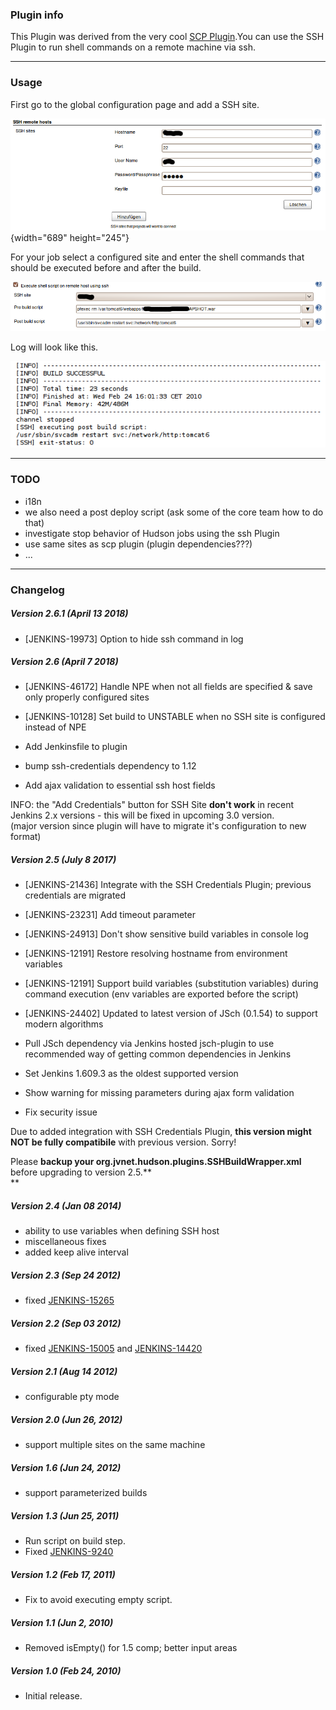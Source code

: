 
### Plugin info

This Plugin was derived from the very cool [SCP
Plugin](http://localhost:8085/display/JENKINS/SCP+plugin).You can use
the SSH Plugin to run shell commands on a remote machine via ssh.

------------------------------------------------------------------------

### Usage

First go to the global configuration page and add a SSH site.

![](docs/images/ssh-global-cfg.png){width="689"
height="245"}

For your job select a configured site and enter the shell commands that
should be executed before and after the build.

![](docs/images/ssh-job-cfg.png)

Log will look like this.

![](docs/images/ssh-job-log.png)

------------------------------------------------------------------------

### TODO

-   i18n
-   we also need a post deploy script (ask some of the core team how to
    do that)
-   investigate stop behavior of Hudson jobs using the ssh Plugin
-   use same sites as scp plugin (plugin dependencies???)
-   ...

------------------------------------------------------------------------

  

### Changelog

##### Version 2.6.1 (April 13 2018)

-   \[JENKINS-19973\] Option to hide ssh command in log

##### Version 2.6 (April 7 2018)

-   \[JENKINS-46172\] Handle NPE when not all fields are specified &
    save only properly configured sites

-   \[JENKINS-10128\] Set build to UNSTABLE when no SSH site is
    configured instead of NPE
-   Add Jenkinsfile to plugin
-   bump ssh-credentials dependency to 1.12
-   Add ajax validation to essential ssh host fields

INFO: the "Add Credentials" button for SSH Site **don't work** in recent
Jenkins 2.x versions - this will be fixed in upcoming 3.0 version.  
(major version since plugin will have to migrate it's configuration to
new format)

##### Version 2.5 (July 8 2017)

-   \[JENKINS-21436\] Integrate with the SSH Credentials Plugin;
    previous credentials are migrated

-   \[JENKINS-23231\] Add timeout parameter

-   \[JENKINS-24913\] Don't show sensitive build variables in console
    log

-   \[JENKINS-12191\] Restore resolving hostname from environment
    variables

-   \[JENKINS-12191\] Support build variables (substitution variables)
    during command execution (env variables are exported before the
    script)

-   \[JENKINS-24402\] Updated to latest version of JSch (0.1.54) to
    support modern algorithms

-   Pull JSch dependency via Jenkins hosted jsch-plugin to use
    recommended way of getting common dependencies in Jenkins

-   Set Jenkins 1.609.3 as the oldest supported version

-   Show warning for missing parameters during ajax form validation

-   Fix security issue

Due to added integration with SSH Credentials Plugin, **this version
might NOT be fully compatibile** with previous version. Sorry!

Please **backup your org.jvnet.hudson.plugins.SSHBuildWrapper.xml**
before upgrading to version 2.5.**  
**

##### Version 2.4 (Jan 08 2014)

-   ability to use variables when defining SSH host
-   miscellaneous fixes
-   added keep alive interval

##### Version 2.3 (Sep 24 2012)

-   fixed
    [JENKINS-15265](https://issues.jenkins-ci.org/browse/JENKINS-15265)

##### Version 2.2 (Sep 03 2012)

-   fixed [JENKINS-15005](https://issues.jenkins-ci.org/browse/JENKINS-15005)
    and
    [JENKINS-14420](https://issues.jenkins-ci.org/browse/JENKINS-14420)

##### Version 2.1 (Aug 14 2012)

-   configurable pty mode

##### Version 2.0 (Jun 26, 2012)

-   support multiple sites on the same machine

##### Version 1.6 (Jun 24, 2012)

-   support parameterized builds

##### Version 1.3 (Jun 25, 2011)

-   Run script on build step.
-   Fixed
    [JENKINS-9240](https://issues.jenkins-ci.org/browse/JENKINS-9240)

##### Version 1.2 (Feb 17, 2011)

-   Fix to avoid executing empty script.

##### Version 1.1 (Jun 2, 2010)

-   Removed isEmpty() for 1.5 comp; better input areas

##### Version 1.0 (Feb 24, 2010)

-   Initial release.

